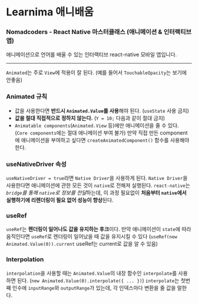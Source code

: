 # Learnima 애니배움

### Nomadcoders - React Native 마스터클래스 (애니메이션 & 인터랙티브 앱)

애니메이션으로 언어를 배울 수 있는 인터랙티브 react-native 모바일 앱입니다.

---

`Animated`는 주로 `View`에 적용이 잘 된다. (예를 들어서 `TouchableOpacity`는 보기에 안좋음)

### Animated 규칙

-   값을 사용한다면 **반드시 `Animated.Value`를 사용**해야 된다. (`useState` 사용 금지)
-   **값을 절대 직접적으로 정하지 않는다.** (`Y = 10;` 다음과 같이 절대 금지)
-   `Animatable components`(`Animated.View` 등)에만 애니메이션을 줄 수 있다. (`Core components`에는 절대 애니메이션 부여 불가)
    만약 직접 만든 component에 애니메이션을 부여하고 싶다면 `createAnimatedComponent()` 함수를 사용해야 한다.

### useNativeDriver 속성

`useNativeDriver = true`라면 `Native Driver`을 사용하게 된다.
`Native Driver`을 사용한다면 애니메이션에 관한 모든 것이 `native`로 전해져 실행된다.
`react-native`는 *`bridge`를 통해 `native`로 정보를 전달*하는데, 이 과정 필요없이 **처음부터 `native`에서 실행하기에 리렌더링이 필요 없어 성능이 향상**된다.

### useRef

`useRef`는 **렌더링이 일어나도 값을 유지하는 후크**이다.
만약 애니메이션이 `state`에 따라 움직인다면 `useRef`로 렌더링이 일어났을 때 값을 유지시킬 수 있다
(`useRef(new Animated.Value(0)).current` useRef는 current로 값을 알 수 있음)

### Interpolation

`interpolation`을 사용할 때는 `Animated.Value`의 내장 함수인 `interpolate`를 사용하면 된다. (`new Animated.Value(0).interpolate({ ... })`)
`interpolate`는 첫번째 인수에 `inputRange`와 `outputRange`가 있는데, 각 인덱스마다 변환을 줄 값을 말한다.
